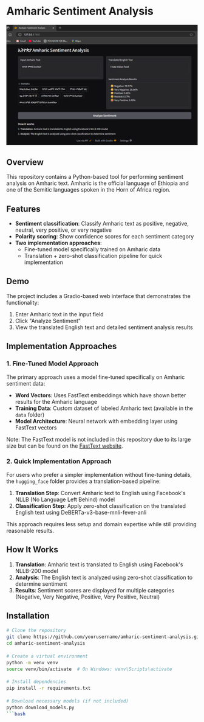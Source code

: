 # Amharic Sentiment Analysis

![Amharic Sentiment Analysis Demo](figure/2.png)

## Overview

This repository contains a Python-based tool for performing sentiment analysis on Amharic text. Amharic is the official language of Ethiopia and one of the Semitic languages spoken in the Horn of Africa region.

## Features

* **Sentiment classification**: Classify Amharic text as positive, negative, neutral, very positive, or very negative
* **Polarity scoring**: Show confidence scores for each sentiment category
* **Two implementation approaches**:
  * Fine-tuned model specifically trained on Amharic data
  * Translation + zero-shot classification pipeline for quick implementation

## Demo

The project includes a Gradio-based web interface that demonstrates the functionality:

1. Enter Amharic text in the input field
2. Click "Analyze Sentiment"
3. View the translated English text and detailed sentiment analysis results

## Implementation Approaches

### 1. Fine-Tuned Model Approach

The primary approach uses a model fine-tuned specifically on Amharic sentiment data:

* **Word Vectors**: Uses FastText embeddings which have shown better results for the Amharic language
* **Training Data**: Custom dataset of labeled Amharic text (available in the `data` folder)
* **Model Architecture**: Neural network with embedding layer using FastText vectors

Note: The FastText model is not included in this repository due to its large size but can be found on the [FastText website](https://fasttext.cc/docs/en/crawl-vectors.html).

### 2. Quick Implementation Approach

For users who prefer a simpler implementation without fine-tuning details, the `hugging_face` folder provides a translation-based pipeline:

1. **Translation Step**: Convert Amharic text to English using Facebook's NLLB (No Language Left Behind) model
2. **Classification Step**: Apply zero-shot classification on the translated English text using DeBERTa-v3-base-mnli-fever-anli

This approach requires less setup and domain expertise while still providing reasonable results.

## How It Works

1. **Translation**: Amharic text is translated to English using Facebook's NLLB-200 model
2. **Analysis**: The English text is analyzed using zero-shot classification to determine sentiment
3. **Results**: Sentiment scores are displayed for multiple categories (Negative, Very Negative, Positive, Very Positive, Neutral)

## Installation

```bash
# Clone the repository
git clone https://github.com/yourusername/amharic-sentiment-analysis.git
cd amharic-sentiment-analysis

# Create a virtual environment
python -m venv venv
source venv/bin/activate  # On Windows: venv\Scripts\activate

# Install dependencies
pip install -r requirements.txt

# Download necessary models (if not included)
python download_models.py
```bash 
